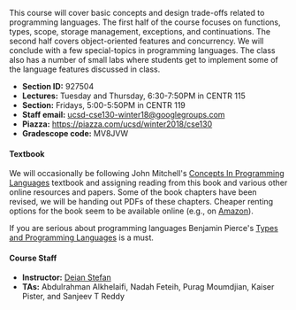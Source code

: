 This course will cover basic concepts and design trade-offs related to
programming languages. The first half of the course focuses on functions,
types, scope, storage management, exceptions, and continuations. The second
half covers object-oriented features and concurrency. We will conclude with a
few special-topics in programming languages. The class also has a number of
small labs where students get to implement some of the language features
discussed in class.

* **Section ID:** 927504
* **Lectures:** Tuesday and Thursday, 6:30-7:50PM in CENTR 115
* **Section:** Fridays, 5:00-5:50PM in CENTR 119
* **Staff email:** <ucsd-cse130-winter18@googlegroups.com>
* **Piazza:** <https://piazza.com/ucsd/winter2018/cse130>
* **Gradescope code:** MV8JVW

#### Textbook

We will occasionally be following John Mitchell's <a
href="https://books.google.com/books?id=AUUgAwAAQBAJ">Concepts In Programming
Languages</a> textbook and assigning reading from this book and various other
online resources and papers. Some of the book chapters have been revised, we
will be handing out PDFs of these chapters. Cheaper renting options for the book
seem to be available online (e.g., on <a
href="https://www.amazon.com/Concepts-Programming-Languages-John-Mitchell-ebook/dp/B00AHTN2TA/ref=mt_kindle?_encoding=UTF8&me=">Amazon</a>).

If you are serious about programming languages Benjamin Pierce's <a
href="https://www.cis.upenn.edu/~bcpierce/tapl/">Types and Programming
Languages</a> is a must.

#### Course Staff

- **Instructor:** [Deian Stefan](https://cseweb.ucsd.edu/~dstefan/)
- **TAs:** Abdulrahman Alkhelaifi, Nadah Feteih, Purag Moumdjian, Kaiser Pister, and Sanjeev T Reddy

